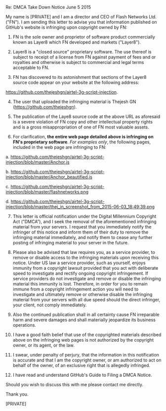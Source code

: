Re: DMCA Take Down Notice
June 5 2015

My name is [PRIVATE] and I am a director and CEO of Flash Networks Ltd. ("FN").
I am sending this letter to advise you that information published on GitHub's website is infringing upon copyright owned by FN:

1. FN is the sole owner and proprietor of software product commercially known as Layer8 which FN developed and markets ("Layer8").

2. Layer8 is a "closed source" proprietary software. The use thereof is subject to receipt of a license from FN against payment of fees and or royalties and otherwise is subject to commercial and legal terms acceptable to FN.

3. FN has discovered to its astonishment that sections of the Layer8 source code appear on your website at the following address:

  https://github.com/thejeshgn/airtel-3g-script-injection.

4. The user that uploaded the infringing material is Thejesh GN (https://github.com/thejeshgn).

5. The publication of the Laye8 source code at the above URL as aforesaid is a severe violation of FN copy and other intellectual property rights and is a gross misappropriation of one of FN most valuable assets.

6. For clarification, **the entire web page detailed above is infringing on FN's proprietary software**. *For examples only*, the following pages, included in the web page are infringing to FN:

  a. https://github.com/thejeshgn/airtel-3g-script-injection/blob/master/Anchor.js

  b. https://github.com/thejeshgn/airtel-3g-script-injection/blob/master/Anchor_beautified.js

  c. https://github.com/thejeshgn/airtel-3g-script-injection/blob/master/flashnetworks.png

  d. https://github.com/thejeshgn/airtel-3g-script-injection/blob/master/thej_in_screenshot_from_2015-06-03_18:49:39.png

7. This letter is official notification under the Digital Millennium Copyright Act (”DMCA”), and I seek the removal of the aforementioned infringing material from your servers.
I request that you immediately notify the infringer of this notice and inform them of their duty to remove the infringing material immediately, and notify them to cease any further posting of infringing material to your server in the future.

8. Please also be advised that law requires you, as a service provider, to remove or disable access to the infringing materials upon receiving this notice. Under US law a service provider, such as yourself, enjoys immunity from a copyright lawsuit provided that you act with deliberate speed to investigate and rectify ongoing copyright infringement. If service providers do not investigate and remove or disable the infringing material this immunity is lost. Therefore, in order for you to remain immune from a copyright infringement action you will need to investigate and ultimately remove or otherwise disable the infringing material from your servers with all due speed should the direct infringer, your client, not comply immediately.

9. Also the continued publication shall in all certainty cause FN irreparable harm and severe damages and shall materially jeopardize its business operations.

10. I have a good faith belief that use of the copyrighted materials described above on the infringing web pages is not authorized by the copyright owner, or its agent, or the law.

11. I swear, under penalty of perjury, that the information in this notification is accurate and that I am the copyright owner, or am authorized to act on behalf of the owner, of an exclusive right that is allegedly infringed.

12. I have read and understand GitHub's Guide to Filing a DMCA Notice.

Should you wish to discuss this with me please contact me directly.

Thank you.

[PRIVATE]
